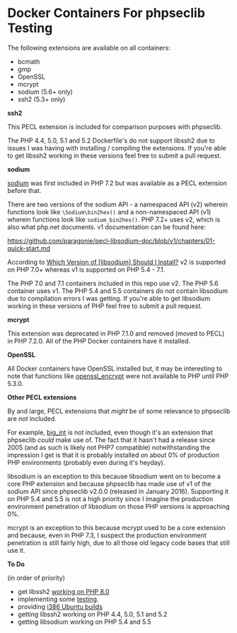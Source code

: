 # Docker Containers For phpseclib Testing

The following extensions are available on all containers:

- bcmath
- gmp
- OpenSSL
- mcrypt
- sodium (5.6+ only)
- ssh2 (5.3+ only)

**ssh2**

This PECL extension is included for comparison purposes with phpseclib.

The PHP 4.4, 5.0, 5.1 and 5.2 Dockerfile's do not support libssh2 due to issues I was having with installing / compiling the extensions. If you're able to get libssh2 working in these versions feel free to submit a pull request.

**sodium**

[sodium](https://www.php.net/manual/en/book.sodium.php) was first included in PHP 7.2 but was available as a PECL extension before that.

There are two versions of the sodium API - a namespaced API (v2) wherein functions look like `\Sodium\bin2hex()` and a non-namespaced API (v1) wherein functions look like `sodium_bin2hex()`. PHP 7.2+ uses v2, which is also what php.net documents. v1 documentation can be found here:

https://github.com/paragonie/pecl-libsodium-doc/blob/v1/chapters/01-quick-start.md

According to [Which Version of [libsodium] Should I Install?](https://paragonie.com/book/pecl-libsodium/read/00-intro.md#extension-versions) v2 is supported on PHP 7.0+ whereas v1 is supported on PHP 5.4 - 7.1.

The PHP 7.0 and 7.1 containers included in this repo use v2. The PHP 5.6 container uses v1. The PHP 5.4 and 5.5 containers do not contain libsodium due to compilation errors I was getting. If you're able to get libsodium working in these versions of PHP feel free to submit a pull request.

**mcrypt**

This extension was deprecated in PHP 7.1.0 and removed (moved to PECL) in PHP 7.2.0. All of the PHP Docker containers have it installed.

**OpenSSL**

All Docker containers have OpenSSL installed but, it may be interesting to note that functions like [openssl_encrypt](https://www.php.net/openssl-encrypt) were not available to PHP until PHP 5.3.0.

**Other PECL extensions**

By and large, PECL extensions that _might_ be of some relevance to phpseclib are _not_ included.

For example, [big_int](https://pecl.php.net/package/big-int) is not included, even though it's an extension that phpseclib _could_ make use of. The fact that it hasn't had a release since 2005 (and as such is likely not PHP7 compatible) notwithstanding the impression I get is that it is probably installed on about 0% of production PHP environments (probably even during it's heyday).

libsodium is an exception to this because libsodium went on to become a core PHP extension and because phpseclib has made use of v1 of the sodium API since phpseclib v2.0.0 (released in January 2016). Supporting it on PHP 5.4 and 5.5 is not a high priority since I imagine the production environment penetration of libsodium on those PHP versions is approaching 0%.

mcrypt is an exception to this because mcrypt used to be a core extension and because, even in PHP 7.3, I suspect the production environment penetration is still fairly high, due to all those old legacy code bases that still use it.

**To Do**

(in order of priority)

- get libssh2 [working on PHP 8.0](https://bugs.php.net/bug.php?id=80250)
- implementing some [testing](https://docs.docker.com/docker-hub/builds/automated-testing/).
- providing [i386 Ubuntu builds](https://hub.docker.com/r/i386/ubuntu/)
- getting libssh2 working on PHP 4.4, 5.0, 5.1 and 5.2
- getting libsodium working on PHP 5.4 and 5.5
